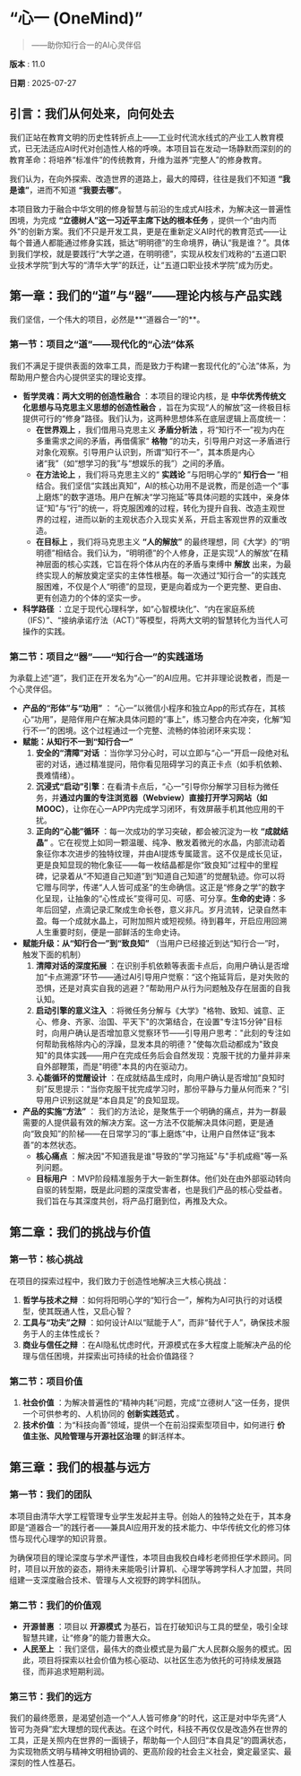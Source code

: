 # “心一 (OneMind)”

> ——助你知行合一的AI心灵伴侣

**版本** : 11.0

**日期** : 2025-07-27

## **引言：我们从何处来，向何处去**

我们正站在教育文明的历史性转折点上——工业时代流水线式的产业工人教育模式，已无法适应AI时代对创造性人格的呼唤。本项目旨在发动一场静默而深刻的的教育革命：将培养“标准件”的传统教育，升维为滋养“完整人”的修身教育。

我们认为，在向外探索、改造世界的道路上，最大的障碍，往往是我们不知道 **“我是谁”**，进而不知道 **“我要去哪”**。

本项目致力于融合中华文明的修身智慧与前沿的生成式AI技术，为解决这一普遍性困境，为完成 **“立德树人”这一习近平主席下达的根本任务** ，提供一个“由内而外”的创新方案。我们不只是开发工具，更是在重新定义AI时代的教育范式——让每个普通人都能通过修身实践，抵达“明明德”的生命境界，确认“我是谁？”。具体到我们学校，就是要践行“大学之道，在明明德”，实现从校友们戏称的“五道口职业技术学院”到大写的“清华大学”的跃迁，让“五道口职业技术学院”成为历史。

## **第一章：我们的“道”与“器”——理论内核与产品实践**

我们坚信，一个伟大的项目，必然是**“道器合一”的**。

### **第一节：项目之“道”——现代化的“心法”体系**

我们不满足于提供表面的效率工具，而是致力于构建一套现代化的“心法”体系，为帮助用户整合内心提供坚实的理论支撑。

*   **哲学灵魂：两大文明的创造性融合** ：本项目的理论内核，是 **中华优秀传统文化思想与马克思主义思想的创造性融合** ，旨在为实现“人的解放”这一终极目标提供可行的“修身”路径。我们认为，这两种思想体系在底层逻辑上高度统一：
    *   **在世界观上** ，我们借用马克思主义 **矛盾分析法** ，将“知行不一”视为内在多重需求之间的矛盾，再借儒家“ **格物** ”的功夫，引导用户对这一矛盾进行对象化观察。引导用户认识到，所谓“知行不一”，其本质是内心诸“我”（如“想学习的我”与“想娱乐的我”）之间的矛盾。
    *   **在方法论上** ，我们将马克思主义的“ **实践论** ”与阳明心学的“ **知行合一** ”相结合。我们坚信“实践出真知”，AI的核心功用不是说教，而是创造一个“事上磨炼”的数字道场。用户在解决“学习拖延”等具体问题的实践中，亲身体证“知”与“行”的统一，将克服困难的过程，转化为提升自我、改造主观世界的过程，进而以新的主观状态介入现实关系，开启主客观世界的双重改造。
    *   **在目标上** ，我们将马克思主义 **“人的解放”** 的最终理想，同《大学》的“明明德”相结合。我们认为，“明明德”的个人修身，正是实现“人的解放”在精神层面的核心实践，它旨在将个体从内在的矛盾与束缚中 **解放** 出来，为最终实现人的解放奠定坚实的主体性根基。每一次通过“知行合一”的实践克服困难，不仅是个人“明德”的显现，更是向着成为一个更完整、更自由、更有创造力的个体的坚实一步。
*   **科学路径** ：立足于现代心理科学，如“心智模块化”、“内在家庭系统（IFS）”、“接纳承诺疗法（ACT）”等模型，将两大文明的智慧转化为当代人可操作的实践。

### **第二节：项目之“器”——“知行合一”的实践道场**

为承载上述“道”，我们正在开发名为“心一”的AI应用。它并非理论说教者，而是一个心灵伴侣。

*   **产品的“形体”与“功用”** ：
    “心一”以微信小程序和独立App的形式存在，其核心“功用”，是陪伴用户在解决具体问题的“事上”，练习整合内在冲突，化解“知行不一”的困境。这个过程通过一个完整、流畅的体验闭环来实现：
*   **赋能：从知行不一到“知行合一”**
    1.  **安全的“清障”对话** ：当你学习分心时，可以立即与“心一”开启一段绝对私密的对话，通过精准提问，陪你看见阻碍学习的真正卡点（如手机依赖、畏难情绪）。
    2.  **沉浸式“启动”引擎**：在看清卡点后，“心一”引导你分解学习目标为微任务，并**通过内置的专注浏览器（Webview）直接打开学习网站（如MOOC）**，让你在心一APP内完成学习闭环，有效屏蔽手机其他应用的干扰。
    3.  **正向的“心能”循环** ：每一次成功的学习突破，都会被沉淀为一枚 **“成就结晶”** 。它在视觉上如同一颗温暖、纯净、散发着微光的水晶，内部流动着象征你本次进步的独特纹理，并由AI提炼专属箴言。这不仅是成长见证，更是良知显现的物化象征——每一枚结晶都是你“致良知”过程中的里程碑，记录着从“不知道自己知道”到“知道自己知道”的觉醒轨迹。你可以将它赠与同学，传递“人人皆可成圣”的生命确信。这正是“修身之学”的数字化呈现，让抽象的“心性成长”变得可见、可感、可分享。**生命的史诗**：多年后回望，点滴记录汇聚成生命长卷，意义非凡。岁月流转，记录自然丰盈。每一个成就水晶上，可附加照片或短视频。待到暮年，开启应用回溯人生重要时刻，便是一部鲜活的生命史诗。
*   **赋能升级：从“知行合一”到“致良知”**
    （当用户已经接近到达“知行合一”时，触发下面的机制）
    1.  **清障对话的深度拓展** ：在识别手机依赖等表面卡点后，向用户确认是否增加“卡点溯源”环节——通过AI引导用户觉察：“这个拖延背后，是对失败的恐惧，还是对真实自我的逃避？”帮助用户从行为问题触及存在层面的自我认知。
    2.  **启动引擎的意义注入** ：将微任务分解与《大学》"格物、致知、诚意、正心、修身、齐家、治国、平天下"的次第结合，在设置"专注15分钟"目标时，向用户确认是否增加意义觉察环节——引导用户思考："此刻的专注如何帮助我格除内心的浮躁，显发本具的明德？"使每次启动都成为"致良知"的具体实践——用户在完成任务后会自然发现：克服干扰的力量并非来自外部鞭策，而是"明德"本具的内在驱动力。
    3.  **心能循环的觉醒设计** ：在成就结晶生成时，向用户确认是否增加“良知时刻”反思提示：“当你克服干扰完成学习时，那份平静与力量从何而来？”引导用户识别这就是“本自具足”的良知显现。
*   **产品的实施“方法”** ：
    我们的方法论，是聚焦于一个明确的痛点，并为一群最需要的人提供最有效的解决方案。这一方法不仅能解决具体问题，更是通向“致良知”的阶梯——在日常学习的“事上磨炼”中，让用户自然体证“我本善”的本然状态。
    *   **核心痛点** ：解决因"不知道我是谁"导致的"学习拖延"与"手机成瘾"等一系列问题。
    *   **目标用户** ：MVP阶段精准服务于大一新生群体。他们处在由外部驱动转向自驱的转型期，既是此问题的深度受害者，也是我们产品的核心受益者。我们旨在与其深度共创，将产品打磨到位，再推及大众。

## **第二章：我们的挑战与价值**

### **第一节：核心挑战**

在项目的探索过程中，我们致力于创造性地解决三大核心挑战：

1.  **哲学与技术之辩** ：如何将阳明心学的“知行合一”，解构为AI可执行的对话模型，使其既通人性，又启心智？
2.  **工具与“功夫”之辩** ：如何设计AI以“赋能于人”，而非“替代于人”，确保技术服务于人的主体性成长？
3.  **商业与信任之辩** ：在AI隐私忧虑时代，开源模式在多大程度上能解决产品的伦理与信任困境，并探索出可持续的社会价值路径？

### **第二节：项目价值**

1.  **社会价值** ：为解决普遍性的“精神内耗”问题，完成“立德树人”这一任务，提供一个可供参考的、人机协同的 **创新实践范式** 。
2.  **技术价值** ：为“科技向善”领域，提供一个在前沿探索型项目中，如何进行 **价值主张、风险管理与开源社区治理** 的鲜活样本。

## **第三章：我们的根基与远方**

### **第一节：我们的团队**

本项目由清华大学工程管理专业学生发起并主导。创始人的独特之处在于，其本身即是“道器合一”的践行者——兼具AI应用开发的技术能力、中华传统文化的修习体悟与现代心理学的知识背景。

为确保项目的理论深度与学术严谨性，本项目由我校白峰杉老师担任学术顾问。同时，项目以开放的姿态，期待未来能吸引计算机、心理学等跨学科人才加盟，共同组建一支深度融合技术、管理与人文视野的跨学科团队。

### **第二节：我们的价值观**

*   **开源普惠** ：项目以 **开源模式** 为基石，旨在打破知识与工具的壁垒，吸引全球智慧共建，让“修身”的能力普惠大众。
*   **人民至上** ：我们坚信，最伟大的商业模式是为最广大人民群众服务的模式。因此，项目将探索以社会价值为核心驱动、以社区生态为依托的可持续发展路径，而非追求短期利润。

### **第三节：我们的远方**

我们的最终愿景，是渴望创造一个“人人皆可修身”的时代，这正是对中华先贤“人皆可为尧舜”宏大理想的现代表达。在这个时代，科技不再仅仅是改造外在世界的工具，正是关照内在世界的一面镜子，帮助每一个人回归“本自具足”的圆满状态，为实现物质文明与精神文明相协调的、更高阶段的社会主义社会，奠定最坚实、最深刻的性人性基石。
